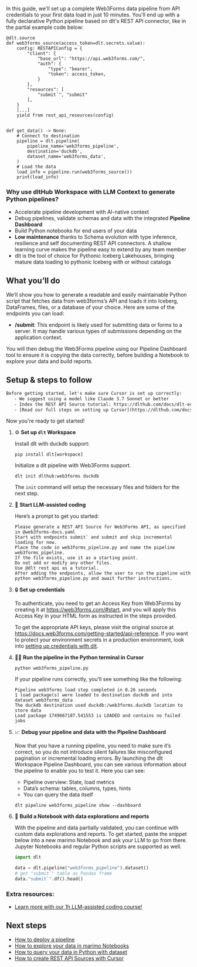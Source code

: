 In this guide, we'll set up a complete Web3Forms data pipeline from API credentials to your first data load in just 10 minutes. You'll end up with a fully declarative Python pipeline based on dlt's REST API connector, like in the partial example code below:

```python-outcome
@dlt.source
def web3forms_source(access_token=dlt.secrets.value):
    config: RESTAPIConfig = {
        "client": {
            "base_url": "https://api.web3forms.com/",
            "auth": {
                "type": "bearer",
                "token": access_token,
            }
        },
        "resources": [
            "submit`", "submit"
        ],
    }
    [...]
    yield from rest_api_resources(config)


def get_data() -> None:
    # Connect to destination
    pipeline = dlt.pipeline(
        pipeline_name='web3forms_pipeline',
        destination='duckdb',
        dataset_name='web3forms_data', 
    )
    # Load the data
    load_info = pipeline.run(web3forms_source())
    print(load_info) 
```

### Why use dltHub Workspace with LLM Context to generate Python pipelines?

- Accelerate pipeline development with AI-native context
- Debug pipelines, validate schemas and data with the integrated **Pipeline Dashboard**
- Build Python notebooks for end users of your data
- **Low maintenance** thanks to Schema evolution with type inference, resilience and self documenting REST API connectors. A shallow learning curve makes the pipeline easy to extend by any team member
- dlt is the tool of choice for Pythonic Iceberg Lakehouses, bringing mature data loading to pythonic Iceberg with or without catalogs

## What you’ll do

We’ll show you how to generate a readable and easily maintainable Python script that fetches data from web3forms’s API and loads it into Iceberg, DataFrames, files, or a database of your choice. Here are some of the endpoints you can load:

- **/submit**: This endpoint is likely used for submitting data or forms to a server. It may handle various types of submissions depending on the application context.

You will then debug the Web3Forms pipeline using our Pipeline Dashboard tool to ensure it is copying the data correctly, before building a Notebook to explore your data and build reports.

## Setup & steps to follow

```default
Before getting started, let's make sure Cursor is set up correctly:
   - We suggest using a model like Claude 3.7 Sonnet or better
   - Index the REST API Source tutorial: https://dlthub.com/docs/dlt-ecosystem/verified-sources/rest_api/ and add it to context as **@dlt rest api**
   - [Read our full steps on setting up Cursor](https://dlthub.com/docs/dlt-ecosystem/llm-tooling/cursor-restapi#23-configuring-cursor-with-documentation)
```

Now you're ready to get started!

1. ⚙️ **Set up `dlt` Workspace**
    
    Install dlt with duckdb support:
    ```shell
    pip install dlt[workspace]
    ```

    Initialize a dlt pipeline with Web3Forms support.
    ```shell
    dlt init dlthub:web3forms duckdb
    ```

    The `init` command will setup the necessary files and folders for the next step.
    
2. 🤠 **Start LLM-assisted coding**
    
    Here’s a prompt to get you started:
    
    ```prompt
    Please generate a REST API Source for Web3Forms API, as specified in @web3forms-docs.yaml 
    Start with endpoints submit` and submit and skip incremental loading for now. 
    Place the code in web3forms_pipeline.py and name the pipeline web3forms_pipeline. 
    If the file exists, use it as a starting point. 
    Do not add or modify any other files. 
    Use @dlt rest api as a tutorial. 
    After adding the endpoints, allow the user to run the pipeline with python web3forms_pipeline.py and await further instructions.
    ```

    
3. 🔒 **Set up credentials** 
    
    To authenticate, you need to get an Access Key from Web3Forms by creating it at https://web3forms.com/#start, and you will apply this Access Key in your HTML form as instructed in the steps provided.
    
    To get the appropriate API keys, please visit the original source at https://docs.web3forms.com/getting-started/api-reference.
    If you want to protect your environment secrets in a production environment, look into [setting up credentials with dlt](https://dlthub.com/docs/walkthroughs/add_credentials).
    
4. 🏃‍♀️ **Run the pipeline in the Python terminal in Cursor**
    
    ```shell
    python web3forms_pipeline.py
    ```
    
    If your pipeline runs correctly, you’ll see something like the following:
    
    ```shell
    Pipeline web3forms load step completed in 0.26 seconds
    1 load package(s) were loaded to destination duckdb and into dataset web3forms_data
    The duckdb destination used duckdb:/web3forms.duckdb location to store data
    Load package 1749667187.541553 is LOADED and contains no failed jobs
    ```
    
5. 📈 **Debug your pipeline and data with the Pipeline Dashboard**

    Now that you have a running pipeline, you need to make sure it’s correct, so you do not introduce silent failures like misconfigured pagination or incremental loading errors. By launching the dlt Workspace Pipeline Dashboard, you can see various information about the pipeline to enable you to test it. Here you can see:
    - Pipeline overview: State, load metrics
    - Data’s schema: tables, columns, types, hints
    - You can query the data itself
    
    ```shell
    dlt pipeline web3forms_pipeline show --dashboard
    ```
    
6. 🐍 **Build a Notebook with data explorations and reports**

    With the pipeline and data partially validated, you can continue with custom data explorations and reports. To get started, paste the snippet below into a new marimo Notebook and ask your LLM to go from there. Jupyter Notebooks and regular Python scripts are supported as well.

    
    ```python
    import dlt

   data = dlt.pipeline("web3forms_pipeline").dataset()
   # get "submit`" table as Pandas frame
   data."submit`".df().head()
    ```

### Extra resources:

- [Learn more with our 1h LLM-assisted coding course!](https://www.youtube.com/watch?v=GGid70rnJuM)

## Next steps

- [How to deploy a pipeline](https://dlthub.com/docs/walkthroughs/deploy-a-pipeline)
- [How to explore your data in marimo Notebooks](https://dlthub.com/docs/general-usage/dataset-access/marimo)
- [How to query your data in Python with dataset](https://dlthub.com/docs/general-usage/dataset-access/dataset)
- [How to create REST API Sources with Cursor](https://dlthub.com/docs/dlt-ecosystem/llm-tooling/cursor-restapi)